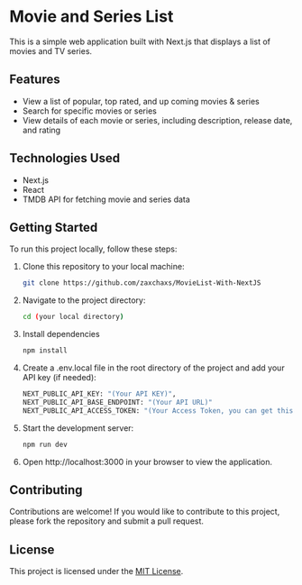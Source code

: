 # Movie and Series List

This is a simple web application built with Next.js that displays a list of movies and TV series.

## Features

- View a list of popular, top rated, and up coming movies & series
- Search for specific movies or series
- View details of each movie or series, including description, release date, and rating

## Technologies Used

- Next.js
- React
- TMDB API for fetching movie and series data

## Getting Started

To run this project locally, follow these steps:

1. Clone this repository to your local machine:
    ```bash
    git clone https://github.com/zaxchaxs/MovieList-With-NextJS

2. Navigate to the project directory:
   ```bash
   cd (your local directory)
   
4. Install dependencies
   ```bash
   npm install

5. Create a .env.local file in the root directory of the project and add your API key (if needed):
   ```bash
   NEXT_PUBLIC_API_KEY: "(Your API KEY)",
   NEXT_PUBLIC_API_BASE_ENDPOINT: "(Your API URL)"
   NEXT_PUBLIC_API_ACCESS_TOKEN: "(Your Access Token, you can get this in the TMDB API)"
   
7. Start the development server:
   ```bash
   npm run dev
   
9. Open http://localhost:3000 in your browser to view the application.

## Contributing
Contributions are welcome! If you would like to contribute to this project, please fork the repository and submit a pull request.

## License
This project is licensed under the [MIT License](https://opensource.org/license/MIT).

